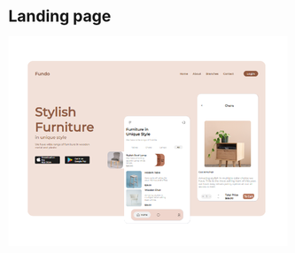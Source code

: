 # Landing page

![alt-key](https://github.com/jooedvard/landing-page/blob/master/landing.PNG?raw=true)
